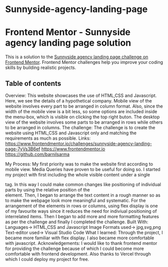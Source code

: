 # Sunnyside-agency-landing-page
# Frontend Mentor - Sunnyside agency landing page solution

This is a solution to the [Sunnyside agency landing page challenge on Frontend Mentor](https://www.frontendmentor.io/challenges/sunnyside-agency-landing-page-7yVs3B6ef). Frontend Mentor challenges help you improve your coding skills by building realistic projects.

## Table of contents

Overview:
This website showcases the use of HTML,CSS and Javascript. Here, we see the details of a hypothetical company. Mobile view of the website involves every part to be arranged in column format. Also, since the width of the mobile view is a bit less, so some options are included inside the menu-box, which is visible on clicking the top right buton. The desktop view of the website involves some parts to be arranged in rows while others to be arranged in columns. 
The challenge:
The challenge is to create the website using HTML,CSS and Javascript only and matching the requirements as much as possible.
Links:
https://www.frontendmentor.io/challenges/sunnyside-agency-landing-page-7yVs3B6ef
https://www.frontendmentor.io
https://github.com/barnilsarma

My Process:
My first priority was to make the website first according to mobile view. Media Queries have proven to be useful for doing so.
I started my project with first including the whole visible content under a single <main> tag. In this way I could make common changes like positioning of individual parts by using the relative position of the <main> element. 
Then, I began to arrange the text content in a rough manner so as to make the webpage look more meaningful and systematic. For the arrangement of the elements in rows or columns, using flex display is one of my favourite ways since it reduces the need for indiviual positioning of interrelated items.
Then I began to add more and more formatting features as per the challenge and finally I completed the challenge.
Built With:
Languages-> HTML,CSS and Javascript
Image Formats used-> jpg,svg,png
Text-editor used-> Visual Studio Code
What I learned:
Through the project, I became more familiar with flex display. I also became more comfortable with javascript.
Acknowledgements:
I would like to thank frontend mentor for providing the challenge because of which I could become more comfortable with frontend development.
Also thanks to Vercel through which I could deploy my project for free.
